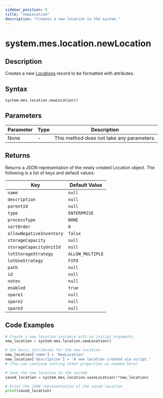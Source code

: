 ```yaml
---
sidebar_position: 0
title: "newLocation"
description: "Creates a new location in the system."
---
```


# system.mes.location.newLocation

## Description

Creates a new [Locations](../../data-model/location-model/location) record to be formatted with attributes.

## Syntax
```python
system.mes.location.newLocation()
```

## Parameters

| Parameter | Type | Description                               |
|-----------|------|-------------------------------------------|
| None      | -    | This method does not take any parameters. |

## Returns

Returns a JSON representation of the newly created Location object. The following is a list of keys and default values:

| Key                        | Default Value    |
|----------------------------|------------------|
| `name`                     | `null`           |
| `description`              | `null`           |
| `parentId`                 | `null`           |
| `type`                     | `ENTERPRISE`     |
| `processType`              | `NONE`           |
| `sortOrder`                | `0`              |
| `allowNegativeInventory`   | `false`          |
| `storageCapacity`          | `null`           |
| `storageCapacityUnitId`    | `null`           |
| `lotStorageStrategy`       | `ALLOW_MULTIPLE` |
| `lotUseStrategy`           | `FIFO`           |
| `path`                     | `null`           |
| `id`                       | `null`           |
| `notes`                    | `null`           |
| `enabled`                  | `true`           |
| `spare1`                   | `null`           |
| `spare2`                   | `null`           |
| `spare3`                   | `null`           |

## Code Examples

```python
# Create a new location instance with no initial arguments
new_location = system.mes.location.newLocation()

# Set basic attributes for the new location
new_location['name'] = 'NewLocation'
new_location['description'] = 'A new location created via script.'
# (You can continue setting other properties as needed here)

# Save the new location to the system
saved_location = system.mes.location.saveLocation(**new_location)

# Print the JSON representation of the saved location
print(saved_location)
```